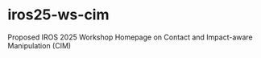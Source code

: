 # iros25-ws-cim
Proposed IROS 2025 Workshop Homepage on Contact and Impact-aware Manipulation (CIM)
